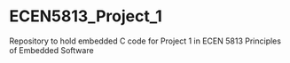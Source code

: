 # ECEN5813_Project_1
Repository to hold embedded C code for Project 1 in ECEN 5813 Principles of Embedded Software 
